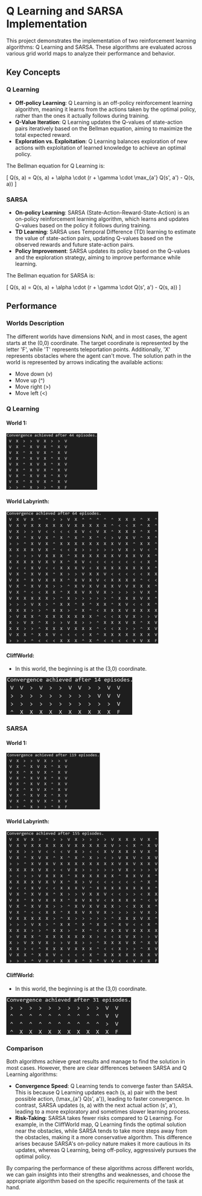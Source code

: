 # Q Learning and SARSA Implementation

This project demonstrates the implementation of two reinforcement learning algorithms: Q Learning and SARSA. These algorithms are evaluated across various grid world maps to analyze their performance and behavior.

## Key Concepts

### Q Learning
- **Off-policy Learning**: Q Learning is an off-policy reinforcement learning algorithm, meaning it learns from the actions taken by the optimal policy, rather than the ones it actually follows during training.
- **Q-Value Iteration**: Q Learning updates the Q-values of state-action pairs iteratively based on the Bellman equation, aiming to maximize the total expected reward.
- **Exploration vs. Exploitation**: Q Learning balances exploration of new actions with exploitation of learned knowledge to achieve an optimal policy.

The Bellman equation for Q Learning is:

\[ Q(s, a) = Q(s, a) + \alpha \cdot (r + \gamma \cdot \max_{a'} Q(s', a') - Q(s, a)) \]

### SARSA
- **On-policy Learning**: SARSA (State-Action-Reward-State-Action) is an on-policy reinforcement learning algorithm, which learns and updates Q-values based on the policy it follows during training.
- **TD Learning**: SARSA uses Temporal Difference (TD) learning to estimate the value of state-action pairs, updating Q-values based on the observed rewards and future state-action pairs.
- **Policy Improvement**: SARSA updates its policy based on the Q-values and the exploration strategy, aiming to improve performance while learning.

The Bellman equation for SARSA is:

\[ Q(s, a) = Q(s, a) + \alpha \cdot (r + \gamma \cdot Q(s', a') - Q(s, a)) \]

## Performance

### Worlds Description

The different worlds have dimensions NxN, and in most cases, the agent starts at the (0,0) coordinate. The target coordinate is represented by the letter 'F', while 'T' represents teleportation points. Additionally, 'X' represents obstacles where the agent can't move. The solution path in the world is represented by arrows indicating the available actions:
- Move down (v)
- Move up (^)
- Move right (>)
- Move left (<)

### Q Learning

#### World 1:
  
<img src="Images/q1.png" height="150">

#### World Labyrinth:
  
<img src="Images/q2.png" height="350">

#### CliffWorld:
- In this world, the beginning is at the (3,0) coordinate.
    
<img src="Images/q3.png" height="100">

### SARSA

#### World 1:
  
<img src="Images/s1.png" height="150">

#### World Labyrinth:
  
<img src="Images/s2.png" height="350">

#### CliffWorld:
- In this world, the beginning is at the (3,0) coordinate.
  
<img src="Images/s3.png" height="100">

### Comparison

Both algorithms achieve great results and manage to find the solution in most cases. However, there are clear differences between SARSA and Q Learning algorithms:

- **Convergence Speed**: Q Learning tends to converge faster than SARSA. This is because Q Learning updates each (s, a) pair with the best possible action, \(\max_{a'} Q(s', a')\), leading to faster convergence. In contrast, SARSA updates (s, a) with the next actual action (s', a'), leading to a more exploratory and sometimes slower learning process.
- **Risk-Taking**: SARSA takes fewer risks compared to Q Learning. For example, in the CliffWorld map, Q Learning finds the optimal solution near the obstacles, while SARSA tends to take more steps away from the obstacles, making it a more conservative algorithm. This difference arises because SARSA's on-policy nature makes it more cautious in its updates, whereas Q Learning, being off-policy, aggressively pursues the optimal policy.

By comparing the performance of these algorithms across different worlds, we can gain insights into their strengths and weaknesses, and choose the appropriate algorithm based on the specific requirements of the task at hand.
